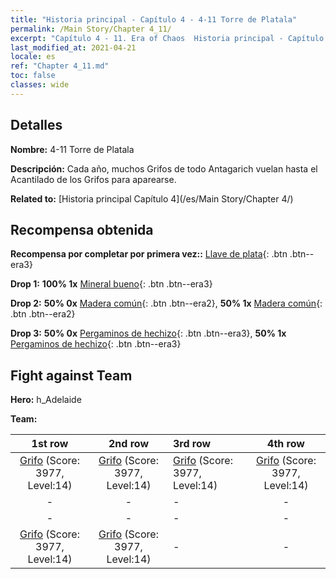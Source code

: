 ```yaml
---
title: "Historia principal - Capítulo 4 - 4-11 Torre de Platala"
permalink: /Main Story/Chapter 4_11/
excerpt: "Capítulo 4 - 11. Era of Chaos  Historia principal - Capítulo 4_11. 4-11 Torre de Platala"
last_modified_at: 2021-04-21
locale: es
ref: "Chapter 4_11.md"
toc: false
classes: wide
---
```


## Detalles

 **Nombre:** 4-11 Torre de Platala

 **Descripción:** Cada año, muchos Grifos de todo Antagarich vuelan hasta el Acantilado de los Grifos para aparearse.

 **Related to:** [Historia principal Capítulo 4](/es/Main Story/Chapter 4/)

## Recompensa obtenida

 **Recompensa por completar por primera vez::** [Llave de plata](/es/Items/con_693/){: .btn .btn--era3}

 **Drop 1:** **100% 1x** [Mineral bueno](/es/Items/mat_12/){: .btn .btn--era3}

 **Drop 2:** **50% 0x** [Madera común](/es/Items/mat_7/){: .btn .btn--era2}, **50% 1x** [Madera común](/es/Items/mat_7/){: .btn .btn--era2}

 **Drop 3:** **50% 0x** [Pergaminos de hechizo](/es/Items/con_694/){: .btn .btn--era3}, **50% 1x** [Pergaminos de hechizo](/es/Items/con_694/){: .btn .btn--era3}


## Fight against Team
 **Hero:** h_Adelaide

 **Team:**


  | 1st row | 2nd row | 3rd row | 4th row |
  |:----:|:----:|:----|:----:|
  | [Grifo](/es/units/Griffin/) (Score: 3977, Level:14)  | [Grifo](/es/units/Griffin/) (Score: 3977, Level:14)  | [Grifo](/es/units/Griffin/) (Score: 3977, Level:14)  | [Grifo](/es/units/Griffin/) (Score: 3977, Level:14)  |
  | - | - | - | - |
  | - | - | - | - |
  | [Grifo](/es/units/Griffin/) (Score: 3977, Level:14)  | [Grifo](/es/units/Griffin/) (Score: 3977, Level:14)  | - | - |


